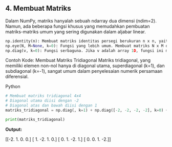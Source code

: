 ## 4. Membuat Matriks

Dalam NumPy, matriks hanyalah sebuah ndarray dua dimensi (ndim=2). Namun, ada beberapa fungsi khusus yang memudahkan pembuatan matriks-matriks umum yang sering digunakan dalam aljabar linear.
```python
np.identity(n): Membuat matriks identitas persegi berukuran n x n, yaitu matriks dengan nilai 1 di diagonal utama dan 0 di tempat lain.
np.eye(N, M=None, k=0): Fungsi yang lebih umum. Membuat matriks N x M dengan nilai 1 di diagonal ke-k. k=0 adalah diagonal utama, k=1 adalah diagonal di atasnya, dan k=-1 adalah diagonal di bawahnya.
np.diag(v, k=0): Fungsi serbaguna. Jika v adalah array 1D, fungsi ini membuat matriks 2D dengan elemen v di sepanjang diagonal ke-k. Jika v adalah matriks 2D, fungsi ini akan mengekstrak diagonal ke-k sebagai array 1D.
```
Contoh Kode: Membuat Matriks Tridiagonal
Matriks tridiagonal, yang memiliki elemen non-nol hanya di diagonal utama, superdiagonal (k=1), dan subdiagonal (k=-1), sangat umum dalam penyelesaian numerik persamaan diferensial.

Python


```python
# Membuat matriks tridiagonal 4x4
# Diagonal utama diisi dengan -2
# Diagonal atas dan bawah diisi dengan 1
matriks_tridiagonal = np.diag(, k=1) + np.diag([-2, -2, -2, -2], k=0) + np.diag(, k=-1)

print(matriks_tridiagonal)
```
**Output:**



[[-2.  1.  0.  0.]
 [ 1. -2.  1.  0.]
 [ 0.  1. -2.  1.]
 [ 0.  0.  1. -2.]]
